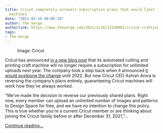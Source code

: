 ```yaml
---
title: Cricut completely unravels subscription plans that would limit its crafting
  machines
date: "2021-03-19 00:05:10"
author: The Verge
authorlink: https://www.theverge.com/2021/3/18/22338801/cricut-crafting-machines-backlash-no-more-subscription-needed
tags:
- The-Verge
---
```

<figure>
      <img alt="" src="https://cdn.vox-cdn.com/thumbor/M_tYVaTbfkX-oO2gb_frNm5DCzQ=/298x0:3850x2368/1310x873/cdn.vox-cdn.com/uploads/chorus_image/image/68990913/Screen_Shot_2021_03_15_at_11.39.19_AM.0.png" />
        <figcaption>Image: Cricut</figcaption>
    </figure>

  <p id="31mCVT">Cricut has announced <a href="https://inspiration.cricut.com/dear-cricut-community-from-ashish-arora-ceo/">in a new blog post</a> that its automated cutting and printing craft machine will no longer require a subscription for unlimited uploads next year. The company took a step back when it announced <a href="https://www.theverge.com/2021/3/16/22334798/cricut-postpones-subscription-unlimited-uploads">it would postpone the change</a> until 2022. But now Cricut CEO Ashish Arora is reversing the company’s plans entirely, guaranteeing Cricut machines will work how they’ve always worked.</p>
<p id="DghOpX">“We’ve made the decision to reverse our previously shared plans. Right now, every member can upload an unlimited number of images and patterns to Design Space for free, and we have no intention to change this policy. This is true whether you’re a current Cricut member or are thinking about joining the Cricut family before or after December 31, 2021,”...</p>
  <p>
    <a href="https://www.theverge.com/2021/3/18/22338801/cricut-crafting-machines-backlash-no-more-subscription-needed">Continue reading&hellip;</a>
  </p>